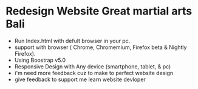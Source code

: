 # Redesign Website Great martial arts Bali
- Run Index.html with defult browser in your pc.
- support with browser ( Chrome, Chromemium, Firefox beta & Nightly Firefox).
- Using Boostrap v5.0
- Responsive Design with Any device (smartphone, tablet, & pc)
- i'm need more feedback cuz to make to perfect website design
- give feedback to support me learn website devloper

